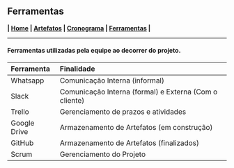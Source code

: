 ## Ferramentas

**| [Home](https://github.com/jussararodrigues/4-periodo/blob/master/README.md) | 
[Artefatos](https://github.com/jussararodrigues/4-periodo/blob/master/pages/Artefatos.md) | 
[Cronograma](https://github.com/jussararodrigues/4-periodo/blob/master/pages/Cronograma.md) |
[Ferramentas](https://github.com/jussararodrigues/4-periodo/blob/master/pages/Ferramentas.md) |**

---

#### Ferramentas utilizadas pela equipe ao decorrer do projeto.

| Ferramenta   | Finalidade                                             |
|:-------------|:-------------------------------------------------------|
| Whatsapp     | Comunicação Interna (informal)                         |
| Slack        | Comunicação Interna (formal) e Externa (Com o cliente) |
| Trello       | Gerenciamento de prazos e atividades                   |
| Google Drive | Armazenamento de Artefatos (em construção)             |
| GitHub       | Armazenamento de Artefatos (finalizados)               |
| Scrum        | Gerenciamento do Projeto                               |

